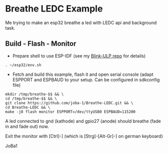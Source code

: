 # Breathe LEDC Example

Me trying to make an esp32 breathe a led with LEDC api and background task.

## Build - Flash - Monitor
* Prepare shell to use ESP-IDF (see my [Blink-ULP repo](https://github.com/joba-1/Blink-ULP/blob/master/README.md) for details)
```
. ~/esp32/env.sh
```

* Fetch and build this example, flash it and open serial console (adapt ESPPORT and ESPBAUD to your setup. Can be configured in sdkconfig file)
```
mkdir /tmp/breathe-$$ && \
cd /tmp/breathe-$$ && \
git clone https://github.com/joba-1/Breathe-LEDC.git && \
cd Breathe-LEDC && \
make -j8 flash monitor ESPPORT=/dev/ttyUSB0 ESPBAUD=115200

```
A led connected to gnd (kathode) and gpio27 (anode) should breathe (fade in and fade out) now.

Exit the monitor with [Ctrl]-] (which is [Strg]-[Alt-Gr]-] on german keyboard)

JoBa1
